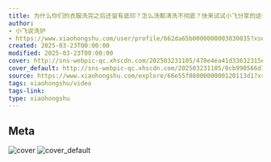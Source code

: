 ```yaml
---
title: 为什么你们的衣服洗完之后还留有底印？怎么洗都清洗不彻底？快来试试小飞分享的这个小
author:
- 小飞说洗护
- https://www.xiaohongshu.com/user/profile/662da65b0000000003030035?xsec_token=undefined
created: 2025-03-23T00:00:00
modified: 2025-03-23T00:00:00
cover: http://sns-webpic-qc.xhscdn.com/202503231105/470e4ea41d33632315e96b88920621c2/110/0/01e6e55eaa6e331c00100000000191eff9eaae_0.jpg!nc_n_webp_prv_1
cover_default: http://sns-webpic-qc.xhscdn.com/202503231105/0cb990566d105d3f98984879a536d892/110/0/01e6e55eaa6e331c00100000000191eff9eaae_0.jpg!nc_n_webp_mw_1
source: https://www.xiaohongshu.com/explore/66e55f0800000000120113d1?xsec_token=ABCEbGoS2wvhCCr6cI6cFZbYVEXbf6BDXyAq1Q9pnw68Y=
tags: xiaohongshu/video
tags-link:
type: xiaohongshu
---
```


## Meta

![cover](http://sns-webpic-qc.xhscdn.com/202503231105/470e4ea41d33632315e96b88920621c2/110/0/01e6e55eaa6e331c00100000000191eff9eaae_0.jpg!nc_n_webp_prv_1)
![cover_default](http://sns-webpic-qc.xhscdn.com/202503231105/0cb990566d105d3f98984879a536d892/110/0/01e6e55eaa6e331c00100000000191eff9eaae_0.jpg!nc_n_webp_mw_1)
